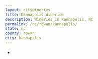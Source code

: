 ```yaml
---
layout: citywineries
title: Kannapolis Wineries
description: Wineries in Kannapolis, NC
permalink: /nc/rowan/kannapolis/
state: nc
county: rowan
city: kannapolis
---
```

-

